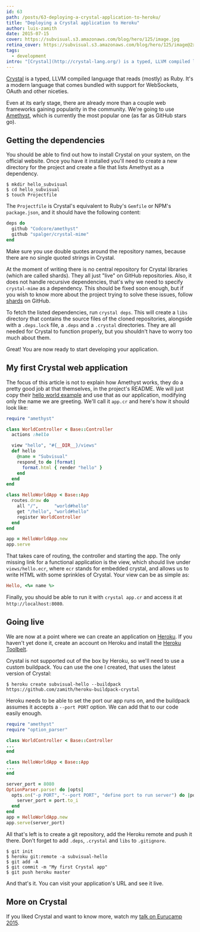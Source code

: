 ```yaml
---
id: 63
path: /posts/63-deploying-a-crystal-application-to-heroku/
title: "Deploying a Crystal application to Heroku"
author: luis-zamith
date: 2015-07-15
cover: https://subvisual.s3.amazonaws.com/blog/hero/125/image.jpg
retina_cover: https://subvisual.s3.amazonaws.com/blog/hero/125/image@2x.jpg
tags:
  - development
intro: "[Crystal](http://crystal-lang.org/) is a typed, LLVM compiled language that"
---
```


[Crystal](http://crystal-lang.org/) is a typed, LLVM compiled language that
reads (mostly) as Ruby. It's a modern language that comes bundled with support
for WebSockets, OAuth and other niceties.

Even at its early stage, there are already more than a couple web frameworks
gaining popularity in the community. We're going to use
[Amethyst](https://github.com/Codcore/Amethyst), which is currently the most
popular one (as far as GitHub stars go).

## Getting the dependencies

You should be able to find out how to install Crystal on your system, on the official
website. Once you have it installed you'll need to create a new directory for
the project and create a file that lists Amethyst as a dependency.

```
$ mkdir hello_subvisual
$ cd hello_subvisual
$ touch Projectfile
```

The `Projectfile` is Crystal's equivalent to Ruby's `Gemfile` or NPM's
`package.json`, and it should have the following content:

```ruby
deps do
  github "Codcore/amethyst"
  github "spalger/crystal-mime"
end
```

Make sure you use double quotes around the repository names, because there are no
single quoted strings in Crystal.

At the moment of writing there is no central repository for Crystal libraries
(which are called shards). They all just "live" on GitHub repositories. Also, it
does not handle recursive dependencies, that's why we need to specify
`crystal-mime` as a dependency. This should be fixed soon enough, but if you
wish to know more about the project trying to solve these issues, follow
[shards](https://github.com/ysbaddaden/shards) on GitHub.

To fetch the listed dependencies, run `crystal deps`. This will create a `libs`
directory that contains the source files of the cloned repositories, alongside
with a `.deps.lock` file, a `.deps` and a `.crystal` directories. They are all
needed for Crystal to function properly, but you shouldn't have to worry too
much about them.

Great! You are now ready to start developing your application.

## My first Crystal web application

The focus of this article is not to explain how Amethyst works, they do a pretty
good job at that themselves, in the project's README. We will just copy their
[hello world example](https://github.com/Codcore/Amethyst#example) and use that
as our application, modifying only the name we are greeting. We'll call it
`app.cr` and here's how it should look like:

```ruby
require "amethyst"

class WorldController < Base::Controller
  actions :hello

  view "hello", "#{__DIR__}/views"
  def hello
    @name = "Subvisual"
    respond_to do |format|
      format.html { render "hello" }
    end
  end
end

class HelloWorldApp < Base::App
  routes.draw do
    all "/",      "world#hello"
    get "/hello", "world#hello"
    register WorldController
  end
end

app = HelloWorldApp.new
app.serve
```

That takes care of routing, the controller and starting the app. The only
missing link for a functional application is the view, which should live under
`views/hello.ecr`, where `ecr` stands for embedded crystal, and allows us to
write HTML with some sprinkles of Crystal. Your view can be as simple as:

```ruby
Hello, <%= name %>
```

Finally, you should be able to run it with `crystal app.cr` and access it at
`http://localhost:8080`.

## Going live

We are now at a point where we can create an application on
[Heroku](https://www.heroku.com/). If you haven't yet done it, create an account
on Heroku and install the [Heroku Toolbelt](https://toolbelt.heroku.com/).

Crystal is not supported out of the box by Heroku, so we'll need to use a custom
buildpack. You can use the one I created, that uses the latest version of
Crystal:

```
$ heroku create subvisual-hello --buildpack https://github.com/zamith/heroku-buildpack-crystal
```

Heroku needs to be able to set the port our app runs on, and the buildpack
assumes it accepts a `--port PORT` option. We can add that to our code easily
enough.

```ruby
require "amethyst"
require "option_parser"

class WorldController < Base::Controller
...
end

class HelloWorldApp < Base::App
...
end

server_port = 8080
OptionParser.parse! do |opts|
  opts.on("-p PORT", "--port PORT", "define port to run server") do |port|
    server_port = port.to_i
  end
end
app = HelloWorldApp.new
app.serve(server_port)
```

All that's left is to create a git repository, add the Heroku remote and push it
there. Don't forget to add `.deps`, `.crystal` and `libs` to `.gitignore`.

```
$ git init
$ heroku git:remote -a subvisual-hello
$ git add -A
$ git commit -m "My first Crystal app"
$ git push heroku master
```

And that's it. You can visit your application's URL and see it live.

## More on Crystal

If you liked Crystal and want to know more, watch my [talk on Eurucamp 2015](http://confreaks.tv/videos/eurucamp2015-crystal-the-programming-language).
